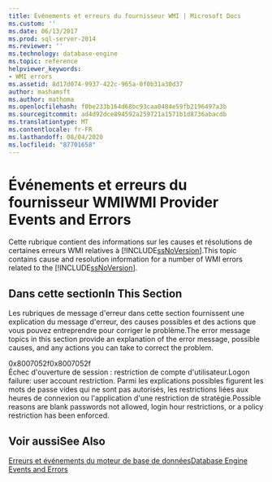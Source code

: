 ```yaml
---
title: Événements et erreurs du fournisseur WMI | Microsoft Docs
ms.custom: ''
ms.date: 06/13/2017
ms.prod: sql-server-2014
ms.reviewer: ''
ms.technology: database-engine
ms.topic: reference
helpviewer_keywords:
- WMI errors
ms.assetid: 8d17d074-9937-422c-965a-0f0b31a30d37
author: mashamsft
ms.author: mathoma
ms.openlocfilehash: f0be233b164d68bc93caa0484e59fb2196497a3b
ms.sourcegitcommit: ad4d92dce894592a259721a1571b1d8736abacdb
ms.translationtype: MT
ms.contentlocale: fr-FR
ms.lasthandoff: 08/04/2020
ms.locfileid: "87701658"
---
```

# <a name="wmi-provider-events-and-errors"></a><span data-ttu-id="b7ab8-102">Événements et erreurs du fournisseur WMI</span><span class="sxs-lookup"><span data-stu-id="b7ab8-102">WMI Provider Events and Errors</span></span>
  <span data-ttu-id="b7ab8-103">Cette rubrique contient des informations sur les causes et résolutions de certaines erreurs WMI relatives à [!INCLUDE[ssNoVersion](../../includes/ssnoversion-md.md)].</span><span class="sxs-lookup"><span data-stu-id="b7ab8-103">This topic contains cause and resolution information for a number of WMI errors related to the [!INCLUDE[ssNoVersion](../../includes/ssnoversion-md.md)].</span></span>  
  
## <a name="in-this-section"></a><span data-ttu-id="b7ab8-104">Dans cette section</span><span class="sxs-lookup"><span data-stu-id="b7ab8-104">In This Section</span></span>  
 <span data-ttu-id="b7ab8-105">Les rubriques de message d'erreur dans cette section fournissent une explication du message d'erreur, des causes possibles et des actions que vous pouvez entreprendre pour corriger le problème.</span><span class="sxs-lookup"><span data-stu-id="b7ab8-105">The error message topics in this section provide an explanation of the error message, possible causes, and any actions you can take to correct the problem.</span></span>  
  
 <span data-ttu-id="b7ab8-106">0x8007052f</span><span class="sxs-lookup"><span data-stu-id="b7ab8-106">0x8007052f</span></span>  
 <span data-ttu-id="b7ab8-107">Échec d'ouverture de session : restriction de compte d'utilisateur.</span><span class="sxs-lookup"><span data-stu-id="b7ab8-107">Logon failure: user account restriction.</span></span> <span data-ttu-id="b7ab8-108">Parmi les explications possibles figurent les mots de passe vides qui ne sont pas autorisés, les restrictions liées aux heures de connexion ou l'application d'une restriction de stratégie.</span><span class="sxs-lookup"><span data-stu-id="b7ab8-108">Possible reasons are blank passwords not allowed, login hour restrictions, or a policy restriction has been enforced.</span></span>  
  
## <a name="see-also"></a><span data-ttu-id="b7ab8-109">Voir aussi</span><span class="sxs-lookup"><span data-stu-id="b7ab8-109">See Also</span></span>  
 [<span data-ttu-id="b7ab8-110">Erreurs et événements du moteur de base de données</span><span class="sxs-lookup"><span data-stu-id="b7ab8-110">Database Engine Events and Errors</span></span>](../../relational-databases/native-client-ole-db-errors/errors.md)  
  
  
